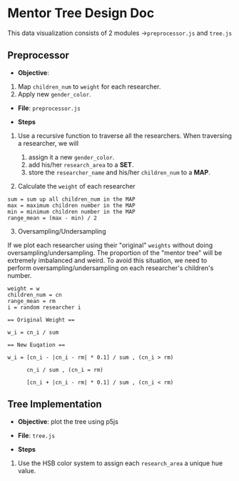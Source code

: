 # Mentor Tree Design Doc

This data visualization consists of 2 modules ->`preprocessor.js` and `tree.js`

## Preprocessor

- **Objective**: 
1. Map `children_num` to `weight` for each researcher.
2. Apply new `gender_color`.

- **File**: `preprocessor.js`

- **Steps**
1. Use a recursive function to traverse all the researchers. When traversing a researcher, we will
	1. assign it a new `gender_color`.
  	2. add his/her `research_area` to a **SET**.
	3. store the `researcher_name` and his/her `children_num` to a **MAP**.

2. Calculate the `weight` of each researcher 

```
sum = sum up all children_num in the MAP
max = maximum children number in the MAP
min = minimum children number in the MAP
range_mean = (max - min) / 2

```

3. Oversampling/Undersampling

If we plot each researcher using their "original" `weights` without doing oversampling/undersampling.
The proportion of the "mentor tree" will be extremely imbalanced and weird. 
To avoid this situation, we need to perform oversampling/undersampling on each researcher's children's number.

```
weight = w
children_num = cn
range_mean = rm
i = random researcher i
```

```
== Original Weight ==

w_i = cn_i / sum

== New Euqation ==

w_i = [cn_i - |cn_i - rm| * 0.1] / sum , (cn_i > rm)

      cn_i / sum , (cn_i = rm)

      [cn_i + |cn_i - rm| * 0.1] / sum , (cn_i < rm) 

``` 

## Tree Implementation

- **Objective**: plot the tree using p5js

- **File**: `tree.js` 

- **Steps**

1. Use the HSB color system to assign each `research_area` a unique hue value.
